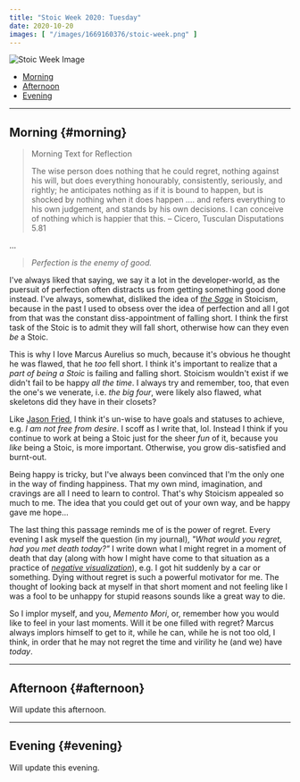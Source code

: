 ```yaml
---
title: "Stoic Week 2020: Tuesday"
date: 2020-10-20
images: [ "/images/1669160376/stoic-week.png" ]
---
```


![Stoic Week Image](/images/1669160376/stoic-week.png)

- [Morning](#morning)
- [Afternoon](#afternoon)
- [Evening](#evening)

---

## Morning {#morning}

> Morning Text for Reflection
>
> The wise person does nothing that he could regret, nothing against his will, but does everything honourably, consistently, seriously, and rightly; he anticipates nothing as if it is bound to happen, but is shocked by nothing when it does happen …. and refers everything to his own judgement, and stands by his own decisions. I can conceive of nothing which is happier that this. – Cicero, Tusculan Disputations 5.81

...

> _Perfection is the enemy of good._

I've always liked that saying, we say it a lot in the developer-world, as the puersuit of perfection often distracts us from getting something good done instead. I've always, somewhat, disliked the idea of _[the Sage](https://en.wikipedia.org/wiki/Sage_(philosophy))_ in Stoicism, because in the past I used to obsess over the idea of perfection and all I got from that was the constant diss-appointment of falling short. I think the first task of the Stoic is to admit they will fall short, otherwise how can they even _be_ a Stoic.

This is why I love Marcus Aurelius so much, because it's obvious he thought he was flawed, that he _too_ fell short. I think it's important to realize that a _part of being a Stoic_ is failing and falling short. Stoicism wouldn't exist if we didn't fail to be happy _all the time_. I always try and remember, too, that even the one's we venerate, i.e. _the big four_, were likely also flawed, what skeletons did they have in their closets?

Like [Jason Fried](https://m.signalvnoise.com/ive-never-had-a-goal/), I think it's un-wise to have goals and statuses to achieve, e.g. _I am not free from desire_. I scoff as I write that, lol. Instead I think if you continue to work at being a Stoic just for the sheer _fun_ of it, because you _like_ being a Stoic, is more important. Otherwise, you grow dis-satisfied and burnt-out.

Being happy is tricky, but I've always been convinced that I'm the only one in the way of finding happiness. That my own mind, imagination, and cravings are all I need to learn to control. That's why Stoicism appealed so much to me. The idea that you could get out of your own way, and be happy gave me hope...

The last thing this passage reminds me of is the power of regret. Every evening I ask myself the question (in my journal), _"What would you regret, had you met death today?"_ I write down what I might regret in a moment of death that day (along with how I might have come to that situation as a practice of _[negative visualization](https://en.wikipedia.org/wiki/Negative_visualization)_), e.g. I got hit suddenly by a car or something. Dying without regret is such a powerful motivator for me. The thought of looking back at myself in that short moment and not feeling like I was a fool to be unhappy for stupid reasons sounds like a great way to die.

So I implor myself, and you, _Memento Mori_, or, remember how you would like to feel in your last moments. Will it be one filled with regret? Marcus always implors himself to get to it, while he can, while he is not too old, I think, in order that he may not regret the time and virility he (and we) have _today_.

---

## Afternoon {#afternoon}

Will update this afternoon.

---

## Evening {#evening}

Will update this evening.
